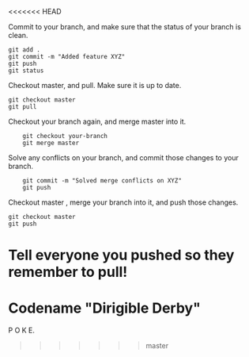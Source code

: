 <<<<<<< HEAD

Commit to your branch, and make sure that the status of your branch is clean.

	git add .
	git commit -m "Added feature XYZ"
	git push
	git status


Checkout master, and pull. Make sure it is up to date.

	git checkout master
	git pull

Checkout your branch again, and merge master into it.

		git checkout your-branch
		git merge master

Solve any conflicts on your branch, and commit those changes to your branch.

		git commit -m "Solved merge conflicts on XYZ"
		git push

Checkout master , merge your branch into it, and push those changes.
```
git checkout master
git push
```

Tell everyone you pushed so they remember to pull!
=======
# Codename "Dirigible Derby"
P O K E.
>>>>>>> master

